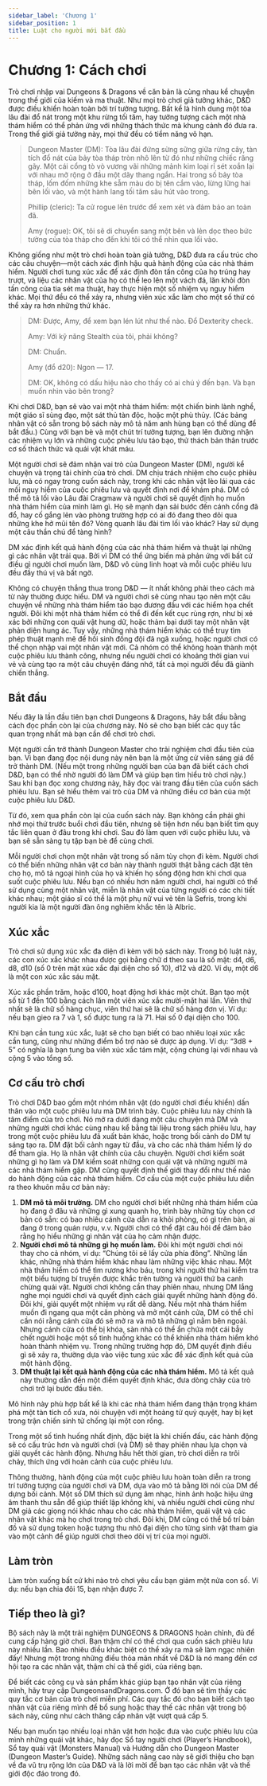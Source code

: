 ```yaml
---
sidebar_label: 'Chương 1'
sidebar_position: 1
title: Luật cho người mới bắt đầu
---
```


# Chương 1: Cách chơi

Trò chơi nhập vai Dungeons & Dragons về căn bản là cùng nhau kể chuyện trong thế giới của kiếm và ma thuật. Như mọi trò chơi giả tưởng khác, D&D được điều khiển hoàn toàn bởi trí tưởng tượng. Bất kể là hình dung một tòa lâu đài đổ nát trong một khu rừng tối tăm, hay tưởng tượng cách một nhà thám hiểm có thể phản ứng với những thách thức mà khung cảnh đó đưa ra. Trong thế giới giả tưởng này, mọi thứ đều có tiềm năng vô hạn.

> Dungeon Master (DM): Tòa lâu đài đứng sừng sững giữa rừng cây, tàn tích đổ nát của bảy tòa tháp tròn nhô lên từ đó như những chiếc răng gãy. Một cái cổng tò vò vương vãi những mảnh kim loại rỉ sét xoắn lại với nhau mở rộng ở đầu một dãy thang ngắn.
> Hai trong số bảy tòa tháp, lốm đốm những khe sẫm màu do bị tên cắm vào, lừng lững hai bên lối vào, và một hành lang tối tăm sâu hút vào trong.
>
> Phillip (cleric): Ta cử rogue lên trước để xem xét và đảm bảo an toàn đã.
>
> Amy (rogue): OK, tôi sẽ di chuyển sang một bên và lẻn dọc theo bức tường của tòa tháp cho đến khi tôi có thể nhìn qua lối vào.

Không giống như một trò chơi hoàn toàn giả tưởng, D&D đưa ra cấu trúc cho các câu chuyện—một cách xác định hậu quả hành động của các nhà thám hiểm. Người chơi tung xúc xắc để xác định đòn tấn công của họ trúng hay trượt, và liệu các nhân vật của họ có thể leo lên một vách đá, lăn khỏi đòn tấn công của tia sét ma thuật, hay thực hiện một số nhiệm vụ nguy hiểm khác. Mọi thứ đều có thể xảy ra, nhưng viên xúc xắc làm cho một số thứ có thể xảy ra hơn những thứ khác.

> DM: Được, Amy, để xem bạn lén lút như thế nào. Đổ Dexterity check.
>
> Amy: Với kỹ năng Stealth của tôi, phải không?
> 
> DM: Chuẩn.
>
> Amy (đổ d20): Ngon — 17.
>
> DM: OK, không có dấu hiệu nào cho thấy có ai chú ý đến bạn. Và bạn muốn nhìn vào bên trong?

Khi chơi D&D, bạn sẽ vào vai một nhà thám hiểm: một chiến binh lành nghề, một giáo sĩ sùng đạo, một sát thủ tàn độc, hoặc một phù thủy. (Các bảng nhân vật có sẵn trong bộ sách này mô tả năm anh hùng bạn có thể dùng để bắt đầu.) Cùng với bạn bè và một chút trí tưởng tượng, bạn lên đường nhận các nhiệm vụ lớn và những cuộc phiêu lưu táo bạo, thử thách bản thân trước cơ số thách thức và quái vật khát máu.

Một người chơi sẽ đảm nhận vai trò của Dungeon Master (DM), người kể chuyện và trọng tài chính của trò chơi. DM chịu trách nhiệm cho cuộc phiêu lưu, mà có ngay trong cuốn sách này, trong khi các nhân vật lèo lái qua các mối nguy hiểm của cuộc phiêu lưu và quyết định nơi để khám phá. DM có thể mô tả lối vào Lâu đài Cragmaw và người chơi sẽ quyết định họ muốn nhà thám hiểm của mình làm gì. Họ sẽ mạnh dạn sải bước đến cánh cổng đã đổ, hay cố gắng lẻn vào phòng trường hợp có ai đó đang theo dõi qua những khe hở mũi tên đó? Vòng quanh lâu đài tìm lối vào khác? Hay sử dụng một câu thần chú để tàng hình?

DM xác định kết quả hành động của các nhà thám hiểm và thuật lại những gì các nhân vật trải qua. Bởi vì DM có thể ứng biến mà phản ứng với bất cứ điều gì người chơi muốn làm, D&D vô cùng linh hoạt và mỗi cuộc phiêu lưu đều đầy thú vị và bất ngờ.

Không có chuyện thắng thua trong D&D — ít nhất không phải theo cách mà từ này thường được hiểu. DM và người chơi sẽ cùng nhau tạo nên một câu chuyện về những nhà thám hiểm táo bạo đương đầu với các hiểm họa chết người. Đôi khi một nhà thám hiểm có thể đi đến kết cục rùng rợn, như bị xé xác bởi những con quái vật hung dữ, hoặc thảm bại dưới tay một nhân vật phản diện hung ác. Tuy vậy, những nhà thám hiểm khác có thể truy tìm phép thuật mạnh mẽ để hồi sinh đồng đội đã ngã xuống, hoặc người chơi có thể chọn nhập vai một nhân vật mới. Cả nhóm có thể không hoàn thành một cuộc phiêu lưu thành công, nhưng nếu người chơi có khoảng thời gian vui vẻ và cùng tạo ra một câu chuyện đáng nhớ, tất cả mọi người đều đã giành chiến thắng.

## Bắt đầu

Nếu đây là lần đầu tiên bạn chơi Dungeons & Dragons, hãy bắt đầu bằng cách đọc phần còn lại của chương này. Nó sẽ cho bạn biết các quy tắc quan trọng nhất mà bạn cần để chơi trò chơi.

Một người cần trở thành Dungeon Master cho trải nghiệm chơi đầu tiên của bạn. Vì bạn đang đọc nội dung này nên bạn là một ứng cử viên sáng giá để trở thành DM. (Nếu một trong những người bạn của bạn đã biết cách chơi D&D, bạn có thể nhờ người đó làm DM và giúp bạn tìm hiểu trò chơi này.) Sau khi bạn đọc xong chương này, hãy đọc vài trang đầu tiên của cuốn sách phiêu lưu. Bạn sẽ hiểu thêm vai trò của DM và những điều cơ bản của một cuộc phiêu lưu D&D.

Từ đó, xem qua phần còn lại của cuốn sách này. Bạn không cần phải ghi nhớ mọi thứ trước buổi chơi đầu tiên, nhưng sẽ tiện hơn nếu bạn biết tìm quy tắc liên quan ở đâu trong khi chơi. Sau đó làm quen với cuộc phiêu lưu, và bạn sẽ sẵn sàng tụ tập bạn bè để cùng chơi.

Mỗi người chơi chọn một nhân vật trong số năm tùy chọn đi kèm. Người chơi có thể biến những nhân vật cơ bản này thành người thật bằng cách đặt tên cho họ, mô tả ngoại hình của họ và khiến họ sống động hơn khi chơi qua suốt cuộc phiêu lưu. Nếu bạn có nhiều hơn năm người chơi, hai người có thể sử dụng cùng một nhân vật, miễn là nhân vật của từng người có các chi tiết khác nhau; một giáo sĩ có thể là một phụ nữ vui vẻ tên là Sefris, trong khi người kia là một người đàn ông nghiêm khắc tên là Albric.

## Xúc xắc

Trò chơi sử dụng xúc xắc đa diện đi kèm với bộ sách này. Trong bộ luật này, các con xúc xắc khác nhau được gọi bằng chữ d theo sau là số mặt: d4, d6, d8, d10 (số 0 trên mặt xúc xắc đại diện cho số 10), d12 và d20. Ví dụ, một d6 là một con xúc xắc sáu mặt.

Xúc xắc phần trăm, hoặc d100, hoạt động hơi khác một chút. Bạn tạo một số từ 1 đến 100 bằng cách lăn một viên xúc xắc mười-mặt hai lần. Viên thứ nhất sẽ là chữ số hàng chục, viên thứ hai sẽ là chữ số hàng đơn vị. Ví dụ: nếu bạn gieo ra 7 và 1, số được tung ra là 71. Hai số 0 đại diện cho 100.

Khi bạn cần tung xúc xắc, luật sẽ cho bạn biết có bao nhiêu loại xúc xắc cần tung, cũng như những điểm bổ trợ nào sẽ được áp dụng. Ví dụ: “3d8 + 5” có nghĩa là bạn tung ba viên xúc xắc tám mặt, cộng chúng lại với nhau và cộng 5 vào tổng số.

## Cơ cấu trò chơi

Trò chơi D&D bao gồm một nhóm nhân vật (do người chơi điều khiển) dấn thân vào một cuộc phiêu lưu mà DM trình bày. Cuộc phiêu lưu này chính là tâm điểm của trò chơi. Nó mở ra dưới dạng một câu chuyện mà DM và những người chơi khác cùng nhau kể bằng tài liệu trong sách phiêu lưu, hay trong một cuộc phiêu lưu đã xuất bản khác, hoặc trong bối cảnh do DM tự sáng tạo ra. DM đặt bối cảnh ngay từ đầu, và cho các nhà thám hiểm lý do để tham gia. Họ là nhân vật chính của câu chuyện. Người chơi kiểm soát những gì họ làm và DM kiểm soát những con quái vật và những người mà các nhà thám hiểm gặp. DM cũng quyết định thế giới thay đổi như thế nào do hành động của các nhà thám hiểm. Cơ cấu của một cuộc phiêu lưu diễn ra theo khuôn mẫu cơ bản này:

<ol>
  <li><strong>DM mô tả môi trường.</strong> DM cho người chơi biết những nhà thám hiểm của họ đang ở đâu và những gì xung quanh họ, trình bày những tùy chọn cơ bản có sẵn: có bao nhiêu cánh cửa dẫn ra khỏi phòng, có gì trên bàn, ai đang ở trong quán rượu, v.v. Người chơi có thể đặt câu hỏi để đảm bảo rằng họ hiểu những gì nhân vật của họ cảm nhận được.</li>

 <li><strong>Người chơi mô tả những gì họ muốn làm.</strong> Đôi khi một người chơi nói thay cho cả nhóm, ví dụ: “Chúng tôi sẽ lấy cửa phía đông”. Những lần khác, những nhà thám hiểm khác nhau làm những việc khác nhau. Một nhà thám hiểm có thể tìm rương kho báu, trong khi người thứ hai kiểm tra một biểu tượng bí truyền được khắc trên tường và người thứ ba canh chừng quái vật. Người chơi không cần thay phiên nhau, nhưng DM lắng nghe mọi người chơi và quyết định cách giải quyết những hành động đó.
  Đôi khi, giải quyết một nhiệm vụ rất dễ dàng. Nếu một nhà thám hiểm muốn đi ngang qua một căn phòng và mở một cánh cửa, DM có thể chỉ cần nói rằng cánh cửa đó sẽ mở ra và mô tả những gì nằm bên ngoài. Nhưng cánh cửa có thể bị khóa, sàn nhà có thể ẩn chứa một cái bẫy chết người hoặc một số tình huống khác có thể khiến nhà thám hiểm khó hoàn thành nhiệm vụ. Trong những trường hợp đó, DM quyết định điều gì sẽ xảy ra, thường dựa vào việc tung xúc xắc để xác định kết quả của một hành động.
</li>
  <li><strong>DM thuật lại kết quả hành động của các nhà thám hiểm.</strong> Mô tả kết quả này thường dẫn đến một điểm quyết định khác, đưa dòng chảy của trò chơi trở lại bước đầu tiên.</li>
</ol>
Mô hình này phù hợp bất kể là khi các nhà thám hiểm đang thận trọng khám phá một tàn tích cổ xưa, nói chuyện với một hoàng tử quỷ quyệt, hay bị kẹt trong trận chiến sinh tử chống lại một con rồng.

Trong một số tình huống nhất định, đặc biệt là khi chiến đấu, các hành động sẽ có cấu trúc hơn và người chơi (và DM) sẽ thay phiên nhau lựa chọn và giải quyết các hành động. Nhưng hầu hết thời gian, trò chơi diễn ra trôi chảy, thích ứng với hoàn cảnh của cuộc phiêu lưu.

Thông thường, hành động của một cuộc phiêu lưu hoàn toàn diễn ra trong trí tưởng tượng của người chơi và DM, dựa vào mô tả bằng lời nói của DM để dựng bối cảnh. Một số DM thích sử dụng âm nhạc, hình ảnh hoặc hiệu ứng âm thanh thu sẵn để giúp thiết lập không khí, và nhiều người chơi cũng như DM giả các giọng nói khác nhau cho các nhà thám hiểm, quái vật và các nhân vật khác mà họ chơi trong trò chơi. Đôi khi, DM cũng có thể bố trí bản đồ và sử dụng token  hoặc tượng thu nhỏ đại diện cho từng sinh vật tham gia vào một cảnh để giúp người chơi theo dõi vị trí của mọi người.

## Làm tròn
Làm tròn xuống bất cứ khi nào trò chơi yêu cầu bạn giảm một nửa con số. Ví dụ: nếu bạn chia đôi 15, bạn nhận được 7.

## Tiếp theo là gì?
Bộ sách này là một trải nghiệm DUNGEONS & DRAGONS hoàn chỉnh, đủ để cung cấp hàng giờ chơi. Bạn thậm chí có thể chơi qua cuốn sách phiêu lưu này nhiều lần. Bao nhiêu điều khác biệt có thể xảy ra mà sẽ làm ngạc nhiên đấy! Nhưng một trong những điều thỏa mãn nhất về D&D là nó mang đến cơ hội tạo ra các nhân vật, thậm chí cả thế giới, của riêng bạn.

Để biết các công cụ và sản phẩm khác giúp bạn tạo nhân vật của riêng mình, hãy truy cập DungeonsandDragons.com. Ở đó bạn sẽ tìm thấy các quy tắc cơ bản của trò chơi miễn phí. Các quy tắc đó cho bạn biết cách tạo nhân vật của riêng mình để bổ sung hoặc thay thế các nhân vật trong bộ sách này, cũng như cách thăng cấp nhân vật vượt quá cấp 5.

Nếu bạn muốn tạo nhiều loại nhân vật hơn hoặc đưa vào cuộc phiêu lưu của mình những quái vật khác, hãy đọc Sổ tay người chơi (Player’s Handbook), Sổ tay quái vật (Monsters Manual) và Hướng dẫn cho Dungeon Master (Dungeon Master’s Guide). Những sách nâng cao này sẽ giới thiệu cho bạn về đa vũ trụ rộng lớn của D&D và là lời mời để bạn tạo các nhân vật và thế giới độc đáo trong đó.
